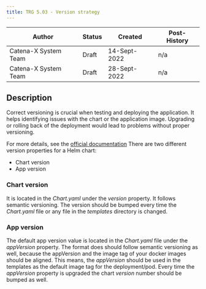 ```yaml
---
title: TRG 5.03 - Version strategy
---
```


| Author               | Status | Created      | Post-History |
|----------------------|--------|--------------|--------------|
| Catena-X System Team | Draft  | 14-Sept-2022 | n/a          |
| Catena-X System Team | Draft  | 28-Sept-2022 | n/a          |

## Description

Correct versioning is crucial when testing and deploying the application.
It helps identifying issues with the chart or the application image.
Upgrading or rolling back of the deployment would lead to problems without proper versioning.

For more details, see the [official documentation](https://helm.sh/docs/topics/charts/#charts-and-versioning)
There are two different version properties for a Helm chart:

- Chart version
- App version

### Chart version

It is located in the _Chart.yaml_ under the _version_ property.
It follows semantic versioning.
The version should be bumped every time the _Chart.yaml_ file or any file in the _templates_ directory is changed.

### App version

The default app version value is located in the _Chart.yaml_ file under the _appVersion_ property.
The format does should follow semantic versioning as well, because the appVersion and the image tag of your
docker images should be aligned. This means, the _appVersion_ should be used in the templates as the default image tag
for the deployment/pod.
Every time the _appVersion_ property is upgraded the chart _version_ number should be bumped as well.

